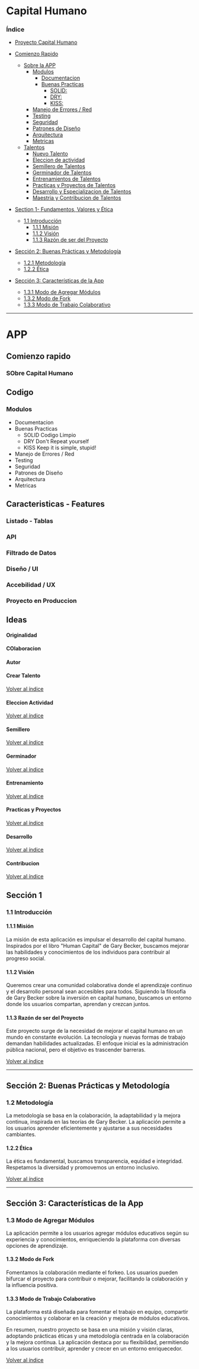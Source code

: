 # Capital Humano

### Índice
- [Proyecto Capital Humano](#proyecto-capital-humano)
 - [Comienzo Rapido](#comienzo-rapido)
   - [Sobre la APP](#sobre-capital-humano)
     - [Modulos](#modulos)
       - [Documentacion](#documentacion)
       - [Buenas Practicas](#buenas-practicas)
         - [SOLID: ](#solid)
         - [DRY: ](#dry)
         - [KISS: ](#kiss)
      - [Manejo de Errores / Red](#errores-red)   
      - [Testing](#testing)
      - [Seguridad](#seguridad)
      - [Patrones de Diseño](#patrones-de-diseño)
      - [Arquitectura](#arquitectura)
      - [Metricas](·metricas)   
   - [Talentos](#talentos) 
     - [Nuevo Talento](#crear-talento)
     - [Eleccion de actividad](#eleccion-actividad)
     - [Semillero de Talentos](#semillero)
     - [Germinador de Talentos](#germinador)
     - [Entrenamientos de Talentos](#entrenamiento)
     - [Practicas y Proyectos de Talentos](#practicas-y-proyectos)
     - [Desarrollo y Especializacion de Talentos](#desarrollo)
     - [Maestria y Contribucion de Talentos](#Contribucion)     

- [Section 1- Fundamentos, Valores y Ética](#sección-1)
  - [1.1 Introducción](#11-introducción)
    - [1.1.1 Misión](#111-misión)
    - [1.1.2 Visión](#112-visión)
    - [1.1.3 Razón de ser del Proyecto](#113-razón-de-ser-del-proyecto)
- [Sección 2: Buenas Prácticas y Metodología](#12-sección-2-buenas-prácticas-y-metodología)
    - [1.2.1 Metodología](#121-metodología)
    - [1.2.2 Ética](#122-ética)
- [Sección 3: Características de la App](#13-sección-3-características-de-la-app)
    - [1.3.1 Modo de Agregar Módulos](#131-modo-de-agregar-módulos)
    - [1.3.2 Modo de Fork](#132-modo-de-fork)
    - [1.3.3 Modo de Trabajo Colaborativo](#133-modo-de-trabajo-colaborativo)

---

# APP
## Comienzo rapido
### SObre Capital Humano
## Codigo
### Modulos
- Documentacion
- Buenas Practicas
  - SOLID
    Codigo Limpio
  - DRY
    Don't Repeat yourself
  - KISS
    Keep it is simple, stupid!
- Manejo de Errores / Red      
- Testing
- Seguridad
- Patrones de Diseño
- Arquitectura
- Metricas
  

## Caracteristicas - Features
  ### Listado - Tablas
  ### API
  ### Filtrado de Datos
  ### Diseño / UI
  ### Accebilidad / UX
  ### Proyecto en Produccion
  
## Ideas
#### Originalidad
#### COlaboracion
#### Autor






#### Crear Talento
[Volver al índice](#índice)

#### Eleccion Actividad
[Volver al índice](#índice)

#### Semillero
[Volver al índice](#índice)

#### Germinador
[Volver al índice](#índice)

#### Entrenamiento
[Volver al índice](#índice)

#### Practicas y Proyectos
[Volver al índice](#índice)

#### Desarrollo
[Volver al índice](#índice)

#### Contribucion
[Volver al índice](#índice)


## Sección 1

### 1.1 Introducción

#### 1.1.1 Misión

La misión de esta aplicación es impulsar el desarrollo del capital humano. Inspirados por el libro "Human Capital" de Gary Becker, buscamos mejorar las habilidades y conocimientos de los individuos para contribuir al progreso social.

#### 1.1.2 Visión

Queremos crear una comunidad colaborativa donde el aprendizaje continuo y el desarrollo personal sean accesibles para todos. Siguiendo la filosofía de Gary Becker sobre la inversión en capital humano, buscamos un entorno donde los usuarios compartan, aprendan y crezcan juntos.

#### 1.1.3 Razón de ser del Proyecto

Este proyecto surge de la necesidad de mejorar el capital humano en un mundo en constante evolución. La tecnología y nuevas formas de trabajo demandan habilidades actualizadas. El enfoque inicial es la administración pública nacional, pero el objetivo es trascender barreras.

[Volver al índice](#índice)

---

## Sección 2: Buenas Prácticas y Metodología

### 1.2 Metodología

La metodología se basa en la colaboración, la adaptabilidad y la mejora continua, inspirada en las teorías de Gary Becker. La aplicación permite a los usuarios aprender eficientemente y ajustarse a sus necesidades cambiantes.

#### 1.2.2 Ética

La ética es fundamental, buscamos transparencia, equidad e integridad. Respetamos la diversidad y promovemos un entorno inclusivo.

[Volver al índice](#índice)

---

## Sección 3: Características de la App

### 1.3 Modo de Agregar Módulos

La aplicación permite a los usuarios agregar módulos educativos según su experiencia y conocimientos, enriqueciendo la plataforma con diversas opciones de aprendizaje.

#### 1.3.2 Modo de Fork

Fomentamos la colaboración mediante el forkeo. Los usuarios pueden bifurcar el proyecto para contribuir o mejorar, facilitando la colaboración y la influencia positiva.

#### 1.3.3 Modo de Trabajo Colaborativo

La plataforma está diseñada para fomentar el trabajo en equipo, compartir conocimientos y colaborar en la creación y mejora de módulos educativos.

En resumen, nuestro proyecto se basa en una misión y visión claras, adoptando prácticas éticas y una metodología centrada en la colaboración y la mejora continua. La aplicación destaca por su flexibilidad, permitiendo a los usuarios contribuir, aprender y crecer en un entorno enriquecedor.

[Volver al índice](#índice)
